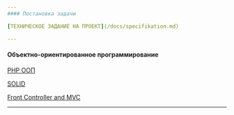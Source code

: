 ```yaml
--- 
#### Постановка задачи

[ТЕХНИЧЕСКОЕ ЗАДАНИЕ НА ПРОЕКТ](/docs/specifikation.md)

--- 
```

#### Объектно-ориентированное программирование

[PHP ООП](/docs/oop.md)

[SOLID](/docs/SOLID.md)

[Front Controller and MVC](/docs/MVC.md)

--- 